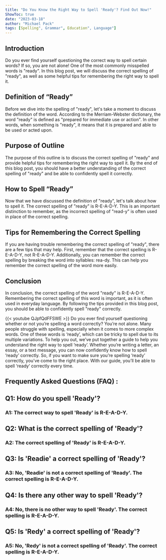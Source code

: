 ```yaml
---
title: "Do You Know the Right Way to Spell 'Ready'? Find Out Now!"
ShowToc: true 
date: "2023-03-18"
author: "Michael Pack" 
tags: [Spelling", Grammar", Education", Language"]
---
```

## Introduction

Do you ever find yourself questioning the correct way to spell certain words? If so, you are not alone! One of the most commonly misspelled words is "ready". In this blog post, we will discuss the correct spelling of "ready", as well as some helpful tips for remembering the right way to spell it.

## Definition of “Ready”

Before we dive into the spelling of "ready", let's take a moment to discuss the definition of the word. According to the Merriam-Webster dictionary, the word "ready" is defined as "prepared for immediate use or action". In other words, when something is "ready", it means that it is prepared and able to be used or acted upon.

## Purpose of Outline

The purpose of this outline is to discuss the correct spelling of "ready" and provide helpful tips for remembering the right way to spell it. By the end of this blog post, you should have a better understanding of the correct spelling of "ready" and be able to confidently spell it correctly.

## How to Spell “Ready”

Now that we have discussed the definition of "ready", let's talk about how to spell it. The correct spelling of "ready" is R-E-A-D-Y. This is an important distinction to remember, as the incorrect spelling of "read-y" is often used in place of the correct spelling.

## Tips for Remembering the Correct Spelling

If you are having trouble remembering the correct spelling of "ready", there are a few tips that may help. First, remember that the correct spelling is R-E-A-D-Y, not R-E-A-D-Y. Additionally, you can remember the correct spelling by breaking the word into syllables: rea-dy. This can help you remember the correct spelling of the word more easily.

## Conclusion

In conclusion, the correct spelling of the word "ready" is R-E-A-D-Y. Remembering the correct spelling of this word is important, as it is often used in everyday language. By following the tips provided in this blog post, you should be able to confidently spell "ready" correctly.

{{< youtube QJpfQdFFSWE >}} 
Do you ever find yourself questioning whether or not you’re spelling a word correctly? You’re not alone. Many people struggle with spelling, especially when it comes to more complex words. One of these words is ‘ready’, which can be tricky to spell due to its multiple variations. To help you out, we’ve put together a guide to help you understand the right way to spell ‘ready’. Whether you’re writing a letter, an essay, or a text message, you can now confidently know how to spell ‘ready’ correctly. So, if you want to make sure you’re spelling ‘ready’ correctly, you’ve come to the right place. With our guide, you’ll be able to spell ‘ready’ correctly every time.

## Frequently Asked Questions (FAQ) :
<h2>Q1: How do you spell 'Ready'?</h2>

<h3>A1: The correct way to spell 'Ready' is R-E-A-D-Y.</h3>

<h2>Q2: What is the correct spelling of 'Ready'?</h2>

<h3>A2: The correct spelling of 'Ready' is R-E-A-D-Y.</h3>

<h2>Q3: Is 'Readie' a correct spelling of 'Ready'?</h2>

<h3>A3: No, 'Readie' is not a correct spelling of 'Ready'. The correct spelling is R-E-A-D-Y.</h3>

<h2>Q4: Is there any other way to spell 'Ready'?</h2>

<h3>A4: No, there is no other way to spell 'Ready'. The correct spelling is R-E-A-D-Y.</h3>

<h2>Q5: Is 'Redy' a correct spelling of 'Ready'?</h2>

<h3>A5: No, 'Redy' is not a correct spelling of 'Ready'. The correct spelling is R-E-A-D-Y.</h3>





